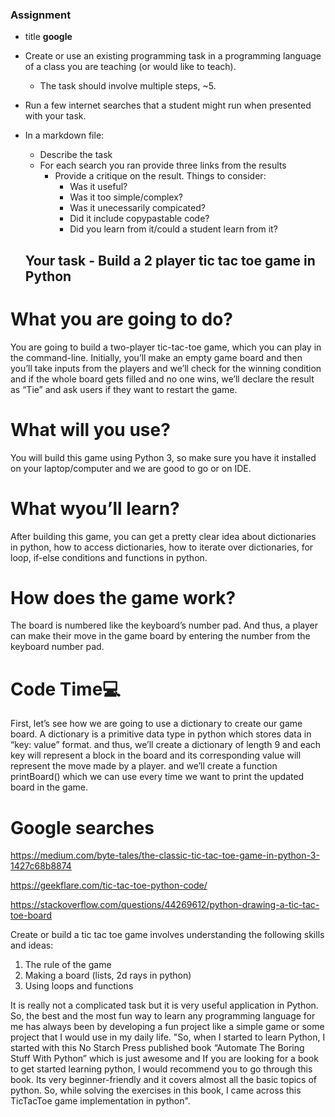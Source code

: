 ### Assignment
* title **google**
* Create or use an existing programming task in a programming language of a class you are teaching (or would like to teach).
  - The task should involve multiple steps, ~5.
* Run a few internet searches that a student might run when presented with your task.
* In a markdown file:
  - Describe the task
  - For each search you ran provide three links from the results
    - Provide a critique on the result. Things to consider:
      - Was it useful?
      - Was it too simple/complex?
      - Was it unecessarily compicated?
      - Did it include copypastable code?
      - Did you learn from it/could a student learn from it?

  ## Your task - Build a 2 player tic tac toe game in Python
  
# What you are going to do?
You are going to build a two-player tic-tac-toe game, which you can play in the command-line. Initially, you’ll make an empty game board and then you’ll take inputs from the players and we’ll check for the winning condition and if the whole board gets filled and no one wins, we’ll declare the result as “Tie” and ask users if they want to restart the game.

# What will you use?
You will build this game using Python 3, so make sure you have it installed on your laptop/computer and we are good to go or on IDE.

# What wyou’ll learn?
After building this game, you can get a pretty clear idea about dictionaries in python, how to access dictionaries, how to iterate over dictionaries, for loop, if-else conditions and functions in python.

# How does the game work?
The board is numbered like the keyboard’s number pad. And thus, a player can make their move in the game board by entering the number from the keyboard number pad.

# Code Time💻
First, let’s see how we are going to use a dictionary to create our game board. A dictionary is a primitive data type in python which stores data in “key: value” format. and thus, we’ll create a dictionary of length 9 and each key will represent a block in the board and its corresponding value will represent the move made by a player. and we’ll create a function printBoard() which we can use every time we want to print the updated board in the game.

# Google searches
https://medium.com/byte-tales/the-classic-tic-tac-toe-game-in-python-3-1427c68b8874

https://geekflare.com/tic-tac-toe-python-code/

https://stackoverflow.com/questions/44269612/python-drawing-a-tic-tac-toe-board

Create or build a tic tac toe game involves understanding the following skills and ideas:
1. The rule of the game
2. Making a board (lists, 2d rays in python)
3. Using loops and functions

It is really not a complicated task but it is very useful application in Python. So, the best and the most fun way to learn any programming language for me has always been by developing a fun project like a simple game or some project that I would use in my daily life.
"So, when I started to learn Python, I started with this No Starch Press published book “Automate The Boring Stuff With Python” which is just awesome and If you are looking for a book to get started learning python, I would recommend you to go through this book. Its very beginner-friendly and it covers almost all the basic topics of python. So, while solving the exercises in this book, I came across this TicTacToe game implementation in python".
